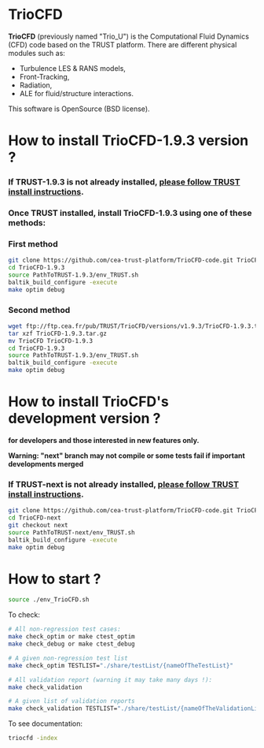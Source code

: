 
# TrioCFD

**TrioCFD** (previously named "Trio_U") is the Computational Fluid Dynamics (CFD) code
based on the TRUST platform.
There are different physical modules such as:
- Turbulence LES & RANS models,
- Front-Tracking,
- Radiation,
- ALE for fluid/structure interactions.

This software is OpenSource (BSD license).



# **How to install TrioCFD-1.9.3 version ?**

### If TRUST-1.9.3 is not already installed, [please follow TRUST install instructions](https://github.com/cea-trust-platform/trust-code#readme).

### Once TRUST installed, install TrioCFD-1.9.3 using one of these methods:

### **First method**
```bash
git clone https://github.com/cea-trust-platform/TrioCFD-code.git TrioCFD-1.9.3
cd TrioCFD-1.9.3
source PathToTRUST-1.9.3/env_TRUST.sh
baltik_build_configure -execute
make optim debug
```

### **Second method**
```bash
wget ftp://ftp.cea.fr/pub/TRUST/TrioCFD/versions/v1.9.3/TrioCFD-1.9.3.tar.gz
tar xzf TrioCFD-1.9.3.tar.gz
mv TrioCFD TrioCFD-1.9.3
cd TrioCFD-1.9.3
source PathToTRUST-1.9.3/env_TRUST.sh
baltik_build_configure -execute
make optim debug
```

# **How to install TrioCFD's development version ?**
**for developers and those interested in new features only.**

**Warning: "next" branch may not compile or some tests fail if important developments merged**

### If TRUST-next is not already installed, [please follow TRUST install instructions](https://github.com/cea-trust-platform/trust-code/tree/next#readme).
```bash
git clone https://github.com/cea-trust-platform/TrioCFD-code.git TrioCFD-next
cd TrioCFD-next
git checkout next
source PathToTRUST-next/env_TRUST.sh
baltik_build_configure -execute
make optim debug
```
# **How to start ?**
```bash
source ./env_TrioCFD.sh
```

To check:
```bash
# All non-regression test cases:
make check_optim or make ctest_optim
make check_debug or make ctest_debug

# A given non-regression test list
make check_optim TESTLIST="./share/testList/{nameOfTheTestList}"

# All validation report (warning it may take many days !):
make check_validation

# A given list of validation reports
make check_validation TESTLIST="./share/testList/{nameOfTheValidationList}
```

To see documentation:
```bash
triocfd -index
```
